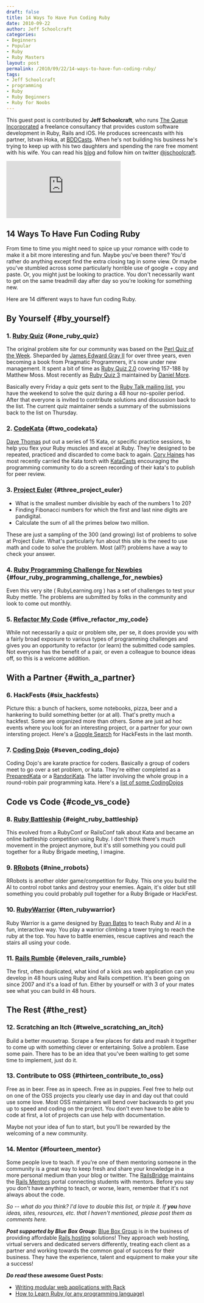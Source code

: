```yaml
---
draft: false
title: 14 Ways To Have Fun Coding Ruby
date: 2010-09-22
author: Jeff Schoolcraft
categories:
- Beginners
- Popular
- Ruby
- Ruby Masters
layout: post
permalink: /2010/09/22/14-ways-to-have-fun-coding-ruby/
tags:
- Jeff Schoolcraft
- programming
- Ruby
- Ruby Beginners
- Ruby for Noobs
---
```


This guest post is contributed by **Jeff Schoolcraft**, who runs [The
Queue Incorporated](http://thequeue.net/) a freelance consultancy that
provides custom software development in Ruby, Rails and iOS. He produces
screencasts with his partner, Istvan Hoka, at
[BDDCasts](http://bddcasts.com/). When he's not building his business
he's trying to keep up with<!--more--> his two daughters and spending the rare free
moment with his wife. You can read his [blog](http://thequeue.net/) and
follow him on twitter [@jschoolcraft](http://twitter.com/jschoolcraft).

![Jeff
Schoolcraft](http://www.gravatar.com/avatar.php?default=http://railsdeveloper.com/images/icons/user-flag-2.png&gravatar_id=196b781eef85b7ce609fd12234cc1f39&rating=G "Jeff Schoolcraft")

## 14 Ways To Have Fun Coding Ruby

From time to time you might need to spice up your romance with code to
make it a bit more interesting and fun. Maybe you've been there? You'd
rather do anything except find the extra closing tag in some view. Or
maybe you've stumbled across some particularly horrible use of google +
copy and paste. Or, you might just be looking to practice. You don't
necessarily want to get on the same treadmill day after day so you're
looking for something new.

Here are 14 different ways to have fun coding Ruby.

## By Yourself {#by_yourself}

### 1. [Ruby Quiz](http://rubyquiz.com/) {#one_ruby_quiz}

The original problem site for our community was based on the [Perl Quiz
of the Week](http://perl.plover.com/qotw/). Sheparded by [James Edward
Gray II](http://blog.grayproductions.net/) for over three years, even
becoming a book from Pragmatic Programmers, it's now under new
management. It spent a bit of time as [Ruby Quiz
2.0](http://www.splatbang.com/rubyquiz/) covering 157-188 by Matthew
Moss. Most recently as [Ruby Quiz 3](http://rubyquiz.strd6.com/)
maintained by [Daniel More](http://strd6.com/).

Basically every Friday a quiz gets sent to the [Ruby Talk mailing
list](http://www.ruby-lang.org/en/20020104.html), you have the weekend
to solve the quiz during a 48 hour no-spoiler period. After that
everyone is invited to contribute solutions and discussion back to the
list. The current quiz maintainer sends a summary of the submissions
back to the list on Thursday.

### 2. [CodeKata](http://codekata.pragprog.com/) {#two_codekata}

[Dave Thomas](http://pragdave.pragprog.com/) put out a series of 15
Kata, or specific practice sessions, to help you flex your Ruby muscles
and excel at Ruby. They're designed to be repeated, practiced and
discarded to come back to again. [Cory
Haines](http://coreyhaines.com/index.html) has most recently carried the
Kata torch with [KataCasts](http://www.katacasts.com/) encouraging the
programming community to do a screen recording of their kata's to
publish for peer review.

### 3. [Project Euler](http://projecteuler.net/index.php?section=problems) {#three_project_euler}

-   What is the smallest number divisible by each of the numbers 1 to
    20?
-   Finding Fibonacci numbers for which the first and last nine digits
    are pandigital.
-   Calculate the sum of all the primes below two million.

These are just a sampling of the 300 (and growing) list of problems to
solve at Project Euler. What's particularly fun about this site is the
need to use math and code to solve the problem. Most (all?) problems
have a way to check your answer.

### 4. [Ruby Programming Challenge for Newbies](http://ruby-challenge.rubylearning.org/) {#four_ruby_programming_challenge_for_newbies}

Even this very site ( RubyLearning.org ) has a set of challenges to test
your Ruby mettle. The problems are submitted by folks in the community
and look to come out monthly.

### 5. [Refactor My Code](http://refactormycode.com/) {#five_refactor_my_code}

While not necessarily a quiz or problem site, per se, it does provide
you with a fairly broad exposure to various types of programming
challenges and gives you an opportunity to refactor (or learn) the
submitted code samples. Not everyone has the benefit of a pair, or even
a colleague to bounce ideas off, so this is a welcome addition.

## With a Partner {#with_a_partner}

### 6. HackFests {#six_hackfests}

Picture this: a bunch of hackers, some notebooks, pizza, beer and a
hankering to build something better (or at all). That's pretty much a
hackfest. Some are organized more than others. Some are just ad hoc
events where you look for an interesting project, or a partner for your
own intersting project. Here's a [Google Search](http://is.gd/u13u) for
HackFests in the last month.

### 7. [Coding Dojo](http://codingdojo.org/) {#seven_coding_dojo}

Coding Dojo's are karate practice for coders. Basically a group of
coders meet to go over a set problem, or kata. They're either completed
as a [PreparedKata](http://codingdojo.org/cgi-bin/wiki.pl?PreparedKata)
or a [RandoriKata](http://codingdojo.org/cgi-bin/wiki.pl?RandoriKata).
The latter involving the whole group in a round-robin pair programming
kata. Here's a [list of some
CodingDojos](http://codingdojo.org/cgi-bin/wiki.pl?back=CodingDojos)

## Code vs Code {#code_vs_code}

### 8. [Ruby Battleship](http://sparring.rubyforge.org/battleship/) {#eight_ruby_battleship}

This evolved from a RubyConf or RailsConf talk about Kata and became an
online battleship competition using Ruby. I don't think there's much
movement in the project anymore, but it's still something you could pull
together for a Ruby Brigade meeting, I imagine.

### 9. [RRobots](http://rrobots.rubyforge.org/index.html) {#nine_rrobots}

RRobots is another older game/competition for Ruby. This one you build
the AI to control robot tanks and destroy your enemies. Again, it's
older but still something you could probably pull together for a Ruby
Brigade or HackFest.

### 10. [RubyWarrior](http://github.com/ryanb/ruby-warrior) {#ten_rubywarrior}

Ruby Warrior is a game designed by [Ryan Bates](http://railscasts.com)
to teach Ruby and AI in a fun, interactive way. You play a warrior
climbing a tower trying to reach the ruby at the top. You have to battle
enemies, rescue captives and reach the stairs all using your code.

### 11. [Rails Rumble](http://railsrumble.com/) {#eleven_rails_rumble}

The first, often duplicated, what kind of a kick ass web application can
you develop in 48 hours using Ruby and Rails competition. It's been
going on since 2007 and it's a load of fun. Either by yourself or with 3
of your mates see what you can build in 48 hours.

## The Rest {#the_rest}

### 12. Scratching an Itch {#twelve_scratching_an_itch}

Build a better mousetrap. Scrape a few places for data and mash it
together to come up with something clever or entertaining. Solve a
problem. Ease some pain. There has to be an idea that you've been
waiting to get some time to implement, just do it.

### 13. Contribute to OSS {#thirteen_contribute_to_oss}

Free as in beer. Free as in speech. Free as in puppies. Feel free to
help out on one of the OSS projects you clearly use day in and day out
that could use some love. Most OSS maintainers will bend over backwards
to get you up to speed and coding on the project. You don't even have to
be able to code at first, a lot of projects can use help with
documentation.

Maybe not your idea of fun to start, but you'll be rewarded by the
welcoming of a new community.

### 14. Mentor {#fourteen_mentor}

Some people love to teach. If you're one of them mentoring someone in
the community is a great way to keep fresh and share your knowledge in a
more personal medium than your blog or twitter. The
[RailsBridge](http://railsbridge.org) maintains the [Rails
Mentors](http://www.railsmentors.org/) portal connecting students with
mentors. Before you say you don't have anything to teach, or worse,
learn, remember that it's not always about the code.

*So -- what do you think? I'd love to double this list, or triple it. If
**you** have ideas, sites, resources, etc. that I haven't mentioned,
please post them as comments here.*

***Post supported by Blue Box Group*:** [Blue Box
Group](http://www.blueboxgrp.com/?utm_source=rubylearning&utm_medium=blog&utm_campaign=rubylearning)
is in the business of providing affordable [Rails
hosting](http://www.blueboxgrp.com/?utm_source=rubylearning&utm_medium=blog&utm_campaign=rubylearning)
solutions! They approach web hosting, virtual servers and dedicated
servers differently, treating each client as a partner and working
towards the common goal of success for their business. They have the
experience, talent and equipment to make your site a success!

***Do read* these awesome Guest Posts:**

-   [Writing modular web applications with
    Rack](http://rubylearning.com/blog/2010/09/21/writing-modular-web-applications-with-rack/)
-   [How to Learn Ruby (or any programming
    language)](http://rubylearning.com/blog/2010/09/20/how-to-learn-ruby-or-any-programming-language/)

